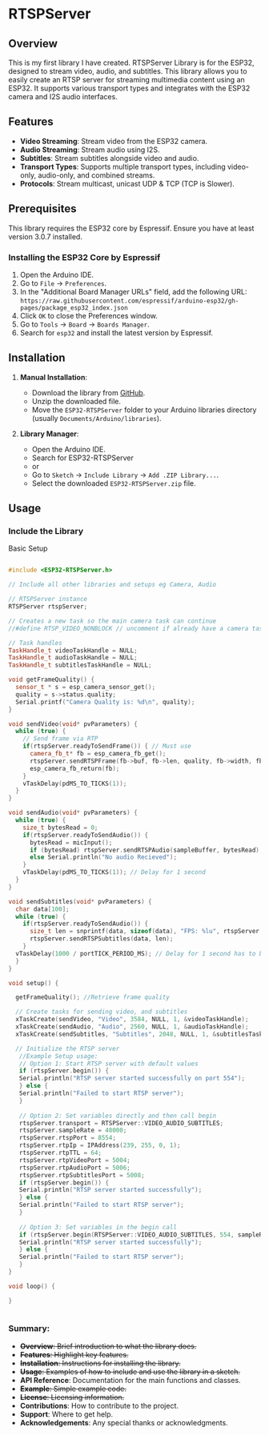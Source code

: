 # RTSPServer

## Overview
This is my first library I have created. RTSPServer Library is for the ESP32, designed to stream video, audio, and subtitles. This library allows you to easily create an RTSP server for streaming multimedia content using an ESP32. It supports various transport types and integrates with the ESP32 camera and I2S audio interfaces.

## Features
- **Video Streaming**: Stream video from the ESP32 camera.
- **Audio Streaming**: Stream audio using I2S.
- **Subtitles**: Stream subtitles alongside video and audio.
- **Transport Types**: Supports multiple transport types, including video-only, audio-only, and combined streams.
- **Protocols**: Stream multicast, unicast UDP & TCP (TCP is Slower).

## Prerequisites
This library requires the ESP32 core by Espressif. Ensure you have at least version 3.0.7 installed.

### Installing the ESP32 Core by Espressif
1. Open the Arduino IDE.
2. Go to `File` -> `Preferences`.
3. In the "Additional Board Manager URLs" field, add the following URL: `https://raw.githubusercontent.com/espressif/arduino-esp32/gh-pages/package_esp32_index.json`
4. Click `OK` to close the Preferences window.
5. Go to `Tools` -> `Board` -> `Boards Manager`.
6. Search for `esp32` and install the latest version by Espressif.

## Installation
1. **Manual Installation**:
   - Download the library from [GitHub](https://github.com/rjsachse/ESP32-RTSPServer).
   - Unzip the downloaded file.
   - Move the `ESP32-RTSPServer` folder to your Arduino libraries directory (usually `Documents/Arduino/libraries`).

2. **Library Manager**:
   - Open the Arduino IDE.
   - Search for ESP32-RTSPServer
   - or
   - Go to `Sketch` -> `Include Library` -> `Add .ZIP Library...`.
   - Select the downloaded `ESP32-RTSPServer.zip` file.

## Usage
### Include the Library
Basic Setup
```cpp

#include <ESP32-RTSPServer.h>

// Include all other libraries and setups eg Camera, Audio

// RTSPServer instance
RTSPServer rtspServer;

// Creates a new task so the main camera task can continue
//#define RTSP_VIDEO_NONBLOCK // uncomment if already have a camera task.

// Task handles
TaskHandle_t videoTaskHandle = NULL; 
TaskHandle_t audioTaskHandle = NULL; 
TaskHandle_t subtitlesTaskHandle = NULL;

void getFrameQuality() { 
  sensor_t * s = esp_camera_sensor_get(); 
  quality = s->status.quality; 
  Serial.printf("Camera Quality is: %d\n", quality);
}

void sendVideo(void* pvParameters) { 
  while (true) { 
    // Send frame via RTP
    if(rtspServer.readyToSendFrame()) { // Must use
      camera_fb_t* fb = esp_camera_fb_get();
      rtspServer.sendRTSPFrame(fb->buf, fb->len, quality, fb->width, fb->height);
      esp_camera_fb_return(fb);
    }
    vTaskDelay(pdMS_TO_TICKS(1)); 
  }
}

void sendAudio(void* pvParameters) { 
  while (true) { 
    size_t bytesRead = 0;
    if(rtspServer.readyToSendAudio()) {
      bytesRead = micInput();
      if (bytesRead) rtspServer.sendRTSPAudio(sampleBuffer, bytesRead);
      else Serial.println("No audio Recieved");
    }
    vTaskDelay(pdMS_TO_TICKS(1)); // Delay for 1 second 
  }
}

void sendSubtitles(void* pvParameters) {
  char data[100];
  while (true) {
    if(rtspServer.readyToSendAudio()) {
      size_t len = snprintf(data, sizeof(data), "FPS: %lu", rtspServer.rtpFps);
      rtspServer.sendRTSPSubtitles(data, len);
    }
  vTaskDelay(1000 / portTICK_PERIOD_MS); // Delay for 1 second has to be 1 second
  }
}

void setup() {

  getFrameQuality(); //Retrieve frame quality

  // Create tasks for sending video, and subtitles
  xTaskCreate(sendVideo, "Video", 3584, NULL, 1, &videoTaskHandle);
  xTaskCreate(sendAudio, "Audio", 2560, NULL, 1, &audioTaskHandle);
  xTaskCreate(sendSubtitles, "Subtitles", 2048, NULL, 1, &subtitlesTaskHandle);

  // Initialize the RTSP server
   //Example Setup usage:
   // Option 1: Start RTSP server with default values
   if (rtspServer.begin()) { 
   Serial.println("RTSP server started successfully on port 554"); 
   } else { 
   Serial.println("Failed to start RTSP server"); 
   }
   
   // Option 2: Set variables directly and then call begin
   rtspServer.transport = RTSPServer::VIDEO_AUDIO_SUBTITLES; 
   rtspServer.sampleRate = 48000; 
   rtspServer.rtspPort = 8554; 
   rtspServer.rtpIp = IPAddress(239, 255, 0, 1); 
   rtspServer.rtpTTL = 64; 
   rtspServer.rtpVideoPort = 5004; 
   rtspServer.rtpAudioPort = 5006; 
   rtspServer.rtpSubtitlesPort = 5008;
   if (rtspServer.begin()) { 
   Serial.println("RTSP server started successfully"); 
   } else { 
   Serial.println("Failed to start RTSP server"); 
   }
   
   // Option 3: Set variables in the begin call
   if (rtspServer.begin(RTSPServer::VIDEO_AUDIO_SUBTITLES, 554, sampleRate)) { 
   Serial.println("RTSP server started successfully"); 
   } else { 
   Serial.println("Failed to start RTSP server"); 
   }
}

void loop() {

}
   
```

### Summary:
- ~~**Overview**: Brief introduction to what the library does.~~
- ~~**Features**: Highlight key features.~~
- ~~**Installation**: Instructions for installing the library.~~
- ~~**Usage**: Examples of how to include and use the library in a sketch.~~
- **API Reference**: Documentation for the main functions and classes.
- ~~**Example**: Simple example code.~~
- ~~**License**: Licensing information.~~
- **Contributions**: How to contribute to the project.
- **Support**: Where to get help.
- **Acknowledgements**: Any special thanks or acknowledgments.
